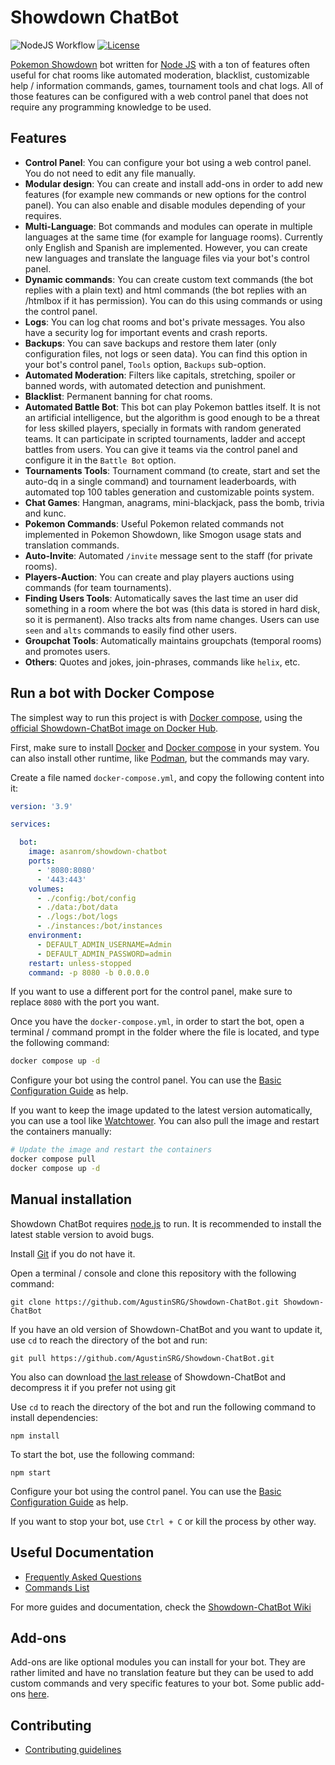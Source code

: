 Showdown ChatBot
====================

![NodeJS Workflow](https://github.com/AgustinSRG/Showdown-ChatBot/actions/workflows/node.js.yml/badge.svg)
[![License](https://img.shields.io/badge/license-MIT-blue.svg?style=flat)](https://github.com/AgustinSRG/Showdown-ChatBot/blob/master/LICENSE)

[Pokemon Showdown](https://github.com/smogon/pokemon-showdown) bot written for [Node JS](http://nodejs.org/) with a ton of features often useful for chat rooms like automated moderation, blacklist, customizable help / information commands, games, tournament tools and chat logs. All of those features can be configured with a web control panel that does not require any programming knowledge to be used.

Features
------------

 - **Control Panel**: You can configure your bot using a web control panel. You do not need to edit any file manually.
 - **Modular design**: You can create and install add-ons in order to add new features (for example new commands or new options for the control panel). You can also enable and disable modules depending of your requires.
 - **Multi-Language**: Bot commands and modules can operate in multiple languages at the same time (for example for language rooms). Currently only English and Spanish are implemented. However, you can create new languages and translate the language files via your bot's control panel.
 - **Dynamic commands**: You can create custom text commands (the bot replies with a plain text) and html commands (the bot replies with an /htmlbox if it has permission). You can do this using commands or using the control panel.
 - **Logs**: You can log chat rooms and bot's private messages. You also have a security log for important events and crash reports.
 - **Backups**: You can save backups and restore them later (only configuration files, not logs or seen data). You can find this option in your bot's control panel, `Tools` option, `Backups` sub-option.
 - **Automated Moderation**: Filters like capitals, stretching, spoiler or banned words, with automated detection and punishment.
 - **Blacklist**: Permanent banning for chat rooms.
 - **Automated Battle Bot**: This bot can play Pokemon battles itself. It is not an artificial intelligence, but the algorithm is good enough to be a threat for less skilled players, specially in formats with random generated teams. It can participate in scripted tournaments, ladder and accept battles from users. You can give it teams via the control panel and configure it in the `Battle Bot` option.
 - **Tournaments Tools**: Tournament command (to create, start and set the auto-dq in a single command) and tournament leaderboards, with automated top 100 tables generation and customizable points system.
 - **Chat Games**: Hangman, anagrams, mini-blackjack, pass the bomb, trivia and kunc.
 - **Pokemon Commands**: Useful Pokemon related commands not implemented in Pokemon Showdown, like Smogon usage stats and translation commands.
 - **Auto-Invite**: Automated `/invite` message sent to the staff (for private rooms).
 - **Players-Auction**: You can create and play players auctions using commands (for team tournaments).
 - **Finding Users Tools**: Automatically saves the last time an user did something in a room where the bot was (this data is stored in hard disk, so it is permanent). Also tracks alts from name changes. Users can use `seen` and `alts` commands to easily find other users.
 - **Groupchat Tools**: Automatically maintains groupchats (temporal rooms) and promotes users.
 - **Others**: Quotes and jokes, join-phrases, commands like `helix`, etc.

Run a bot with Docker Compose
------------

The simplest way to run this project is with [Docker compose](https://docs.docker.com/compose/), using the [official Showdown-ChatBot image on Docker Hub](https://hub.docker.com/r/asanrom/showdown-chatbot).

First, make sure to install [Docker](https://www.docker.com/) and [Docker compose](https://docs.docker.com/compose/) in your system. You can also install other runtime, like [Podman](https://podman.io/), but the commands may vary.

Create a file named `docker-compose.yml`, and copy the following content into it:

```yml
version: '3.9'

services:

  bot:
    image: asanrom/showdown-chatbot
    ports:
      - '8080:8080'
      - '443:443'
    volumes:
      - ./config:/bot/config
      - ./data:/bot/data
      - ./logs:/bot/logs
      - ./instances:/bot/instances
    environment:
      - DEFAULT_ADMIN_USERNAME=Admin
      - DEFAULT_ADMIN_PASSWORD=admin
    restart: unless-stopped
    command: -p 8080 -b 0.0.0.0
```

If you want to use a different port for the control panel, make sure to replace `8080` with the port you want.

Once you have the `docker-compose.yml`, in order to start the bot, open a terminal / command prompt in the folder where the file is located, and type the following command:

```sh
docker compose up -d
```

Configure your bot using the control panel. You can use the [Basic Configuration Guide](https://github.com/AgustinSRG/Showdown-ChatBot/wiki/Basic-Configuration-Guide) as help.

If you want to keep the image updated to the latest version automatically, you can use a tool like [Watchtower](https://containrrr.dev/watchtower/). You can also pull the image and restart the containers manually:

```sh
# Update the image and restart the containers
docker compose pull
docker compose up -d
```

Manual installation
------------

Showdown ChatBot requires [node.js](http://nodejs.org/) to run. It is recommended to install the latest stable version to avoid bugs.

Install [Git](https://git-scm.com/) if you do not have it.

Open a terminal / console and clone this repository with the following command:
```
git clone https://github.com/AgustinSRG/Showdown-ChatBot.git Showdown-ChatBot
```

If you have an old version of Showdown-ChatBot and you want to update it,  use `cd` to reach the directory of the bot and run:
```
git pull https://github.com/AgustinSRG/Showdown-ChatBot.git
```

You also can download [the last release](https://github.com/AgustinSRG/Showdown-ChatBot/releases) of Showdown-ChatBot and decompress it if you prefer not using git

Use `cd` to reach the directory of the bot and run the following command to install dependencies:
```
npm install
```

To start the bot, use the following command:
```
npm start
```

Configure your bot using the control panel. You can use the [Basic Configuration Guide](https://github.com/AgustinSRG/Showdown-ChatBot/wiki/Basic-Configuration-Guide) as help.

If you want to stop your bot, use `Ctrl + C` or kill the process by other way.

Useful Documentation
------------

 - [Frequently Asked Questions](https://github.com/AgustinSRG/Showdown-ChatBot/wiki/Frequently-Asked-Questions)
 - [Commands List](https://github.com/AgustinSRG/Showdown-ChatBot/wiki/Commands-List)

For more guides and documentation, check the [Showdown-ChatBot Wiki](https://github.com/AgustinSRG/Showdown-ChatBot/wiki)


Add-ons
------------

Add-ons are like optional modules you can install for your bot. They are rather limited and have no translation feature but they can be used to add custom commands and very specific features to your bot. Some public add-ons [here](https://github.com/AgustinSRG/Showdown-ChatBot/wiki#add-ons).

Contributing
------------

 - [Contributing guidelines](https://github.com/AgustinSRG/Showdown-ChatBot/blob/master/CONTRIBUTING.md)
